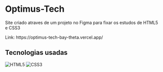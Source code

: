 <h1 text-align:center >Optimus-Tech</h1>

<p>Site criado atraves de um projeto no Figma para fixar os estudos de HTML5 e CSS3</p>
<p>Link: https://optimus-tech-bay-theta.vercel.app/</p>

<h2>Tecnologias usadas</h2>

 ![HTML5](https://img.shields.io/badge/html5-%23E34F26.svg?style=for-the-badge&logo=html5&logoColor=white) ![CSS3](https://img.shields.io/badge/css3-%231572B6.svg?style=for-the-badge&logo=css3&logoColor=white)



